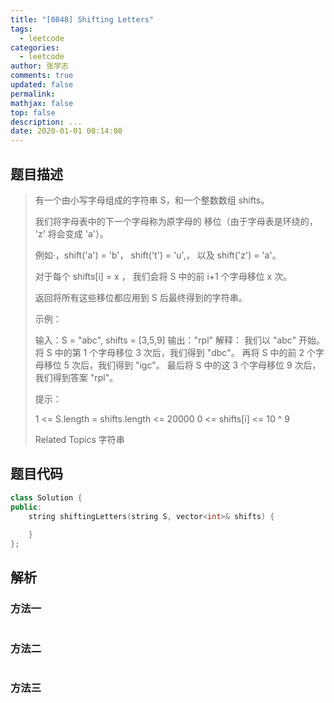 ```yaml
---
title: "[0848] Shifting Letters"
tags:
  - leetcode
categories:
  - leetcode
author: 张学志
comments: true
updated: false
permalink:
mathjax: false
top: false
description: ...
date: 2020-01-01 00:14:08
---
```


## 题目描述

> 有一个由小写字母组成的字符串 S，和一个整数数组 shifts。 
> 
> 我们将字母表中的下一个字母称为原字母的 移位（由于字母表是环绕的， 'z' 将会变成 'a'）。 
> 
> 例如·，shift('a') = 'b'， shift('t') = 'u',， 以及 shift('z') = 'a'。 
> 
> 对于每个 shifts[i] = x ， 我们会将 S 中的前 i+1 个字母移位 x 次。 
> 
> 返回将所有这些移位都应用到 S 后最终得到的字符串。 
> 
> 示例： 
> 
> 输入：S = "abc", shifts = [3,5,9]
> 输出："rpl"
> 解释： 
> 我们以 "abc" 开始。
> 将 S 中的第 1 个字母移位 3 次后，我们得到 "dbc"。
> 再将 S 中的前 2 个字母移位 5 次后，我们得到 "igc"。
> 最后将 S 中的这 3 个字母移位 9 次后，我们得到答案 "rpl"。
> 
> 
> 提示： 
> 
> 
> 1 <= S.length = shifts.length <= 20000 
> 0 <= shifts[i] <= 10 ^ 9 
> 
> Related Topics 字符串

## 题目代码

```cpp
class Solution {
public:
    string shiftingLetters(string S, vector<int>& shifts) {
        
    }
};
```

## 解析

### 方法一

```cpp

```

### 方法二

```cpp

```

### 方法三

```cpp

```

